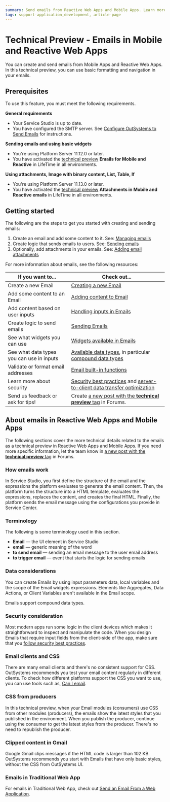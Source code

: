 ```yaml
---
summary: Send emails from Reactive Web Apps and Mobile Apps. Learn more about how emails work in OutSystems.
tags: support-application_development, article-page
---
```


# Technical Preview - Emails in Mobile and Reactive Web Apps

You can create and send emails from Mobile Apps and Reactive Web Apps. In this technical preview, you can use basic formatting and navigation in your emails.

## Prerequisites

To use this feature, you must meet the following requirements.

**General requirements**

* Your Service Studio is up to date.
* You have configured the SMTP server. See [Configure OutSystems to Send Emails](../../../extensibility-and-integration/configure-send-emails.md) for instructions.

**Sending emails and using basic widgets**

* You're using Platform Server 11.12.0 or later.
* You have activated the [technical preview](https://success.outsystems.com/Support/Enterprise_Customers/Upgrading/Technical_Preview_features) **Emails for Mobile and Reactive** in LifeTime in all environments.

**Using attachments, Image with binary content, List, Table, If**

* You're using Platform Server 11.13.0 or later.
* You have activated the [technical preview](https://success.outsystems.com/Support/Enterprise_Customers/Upgrading/Technical_Preview_features) **Attachments in Mobile and Reactive emails** in LifeTime in all environments.

## Getting started

The following are the steps to get you started with creating and sending emails:

1. Create an email and add some content to it. See: [Managing emails](managing.md)
2. Create logic that sends emails to users. See: [Sending emails](sending.md)
3. Optionally, add attachments in your emails. See: [Adding email attachments](attachments.md)

For more information about emails, see the following resources:

If you want to... | Check out... |
| - | - |
| Create a new Email | [Creating a new Email](managing.md#creating-a-new-email) | 
| Add some content to an Email | [Adding content to Email](managing.md#adding-content-to-email)| 
| Add content based on user inputs  | [Handling inputs in Emails](managing.md#handling-inputs-in-emails)| 
| Create logic to send emails | [Sending Emails](sending.md)| 
| See what widgets you can use  | [Widgets available in Emails](managing.md#widgets-available-in-emails)| 
| See what data types you can use in inputs  | [Available data types](../../../ref/data/data-types/available-data-types.md), in particular [compound data types](../../../ref/data/data-types/available-data-types.md#compound-data-types)  | 
| Validate or format email addresses | [Email built-in functions](../../../ref/lang/auto/builtinfunction.Email.final.md)  | 
| Learn more about security | [Security best practices](https://success.outsystems.com/Documentation/Best_Practices/Security/Reactive_web_security_best_practices) and [server-to-client data transfer optimization](https://success.outsystems.com/Support/Enterprise_Customers/Upgrading/Technical_Preview_-_Server-to-client_data_transfer_optimization) | 
| Send us feedback or ask for tips! | Create [a new post with the **technical preview** tag](https://www.outsystems.com/forums/tag/6875/technical-preview/) in Forums. |

## About emails in Reactive Web Apps and Mobile Apps

The following sections cover the more technical details related to the emails as a technical preview in Reactive Web Apps and Mobile Apps. If you need more specific information, let the team know in [a new post with the **technical preview** tag](https://www.outsystems.com/forums/tag/6875/technical-preview/) in Forums.

### How emails work

In Service Studio, you first define the structure of the email and the expressions the platform evaluates to generate the email content. Then, the platform turns the structure into a HTML template, evaluates the expressions, replaces the content, and creates the final HTML. Finally, the platform sends the email message using the configurations you provide in Service Center.

### Terminology

The following is some terminology used in this section.

* **Email** — the UI element in Service Studio
* **email** — generic meaning of the word
* **to send email** — sending an email message to the user email address
* **to trigger email** — event that starts the logic for sending emails

### Data considerations

You can create Emails by using input parameters data, local variables and the scope of the Email widgets expressions. Elements like Aggregates, Data Actions, or Client Variables aren't available in the Email scope.

Emails support compound data types.

### Security consideration

Most modern apps run some logic in the client devices which makes it straightforward to inspect and manipulate the code. When you design Emails that require input fields from the client-side of the app, make sure that you [follow security best practices](https://success.outsystems.com/Documentation/Best_Practices/Security/Reactive_web_security_best_practices).

### Email clients and CSS

There are many email clients and there's no consistent support for CSS. OutSystems recommends you test your email content regularly in different clients. To check how different platforms support the CSS you want to use, you can use tools such as, [Can I email](https://www.caniemail.com/).

### CSS from producers

In this technical preview, when your Email modules (consumers) use CSS from other modules (producers), the emails show the latest styles that you published in the environment. When you publish the producer, continue using the consumer to get the latest styles from the producer. There's no need to republish the producer.

### Clipped content in Gmail

Google Gmail clips messages if the HTML code is larger than 102 KB. OutSystems recommends you start with Emails that have only basic styles, without the CSS from OutSystems UI.

### Emails in Traditional Web App

For emails in Traditional Web App, check out [Send an Email From a Web Application](../emails.md).
